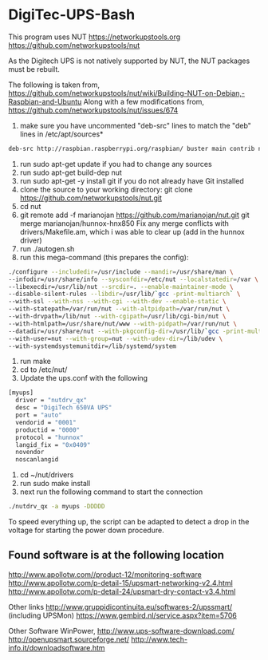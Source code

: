 # DigiTec-UPS-Bash
This program uses NUT
https://networkupstools.org
https://github.com/networkupstools/nut

As the Digitech UPS is not natively supported by NUT, the NUT packages must be rebuilt.

The following is taken from,
https://github.com/networkupstools/nut/wiki/Building-NUT-on-Debian,-Raspbian-and-Ubuntu
Along with a few modifications from,
https://github.com/networkupstools/nut/issues/674


1) make sure you have uncommented "deb-src" lines to match the "deb" lines in /etc/apt/sources*
```bash
deb-src http://raspbian.raspberrypi.org/raspbian/ buster main contrib non-free rpi
```

1) run sudo apt-get update if you had to change any sources
1) run sudo apt-get build-dep nut
1) run sudo apt-get -y install git if you do not already have Git installed
1) clone the source to your working directory: git clone https://github.com/networkupstools/nut.git
1) cd nut
1) git remote add -f marianojan https://github.com/marianojan/nut.git
    git merge marianojan/hunnox-hnx850
    Fix any merge conflicts with drivers/Makefile.am, which i was able to clear up (add in the hunnox driver)
1) run ./autogen.sh
1) run this mega-command (this prepares the config):
```bash
./configure --includedir=/usr/include --mandir=/usr/share/man \
--infodir=/usr/share/info --sysconfdir=/etc/nut --localstatedir=/var \
--libexecdir=/usr/lib/nut --srcdir=. --enable-maintainer-mode \
--disable-silent-rules --libdir=/usr/lib/`gcc -print-multiarch` \
--with-ssl --with-nss --with-cgi --with-dev --enable-static \
--with-statepath=/var/run/nut --with-altpidpath=/var/run/nut \
--with-drvpath=/lib/nut --with-cgipath=/usr/lib/cgi-bin/nut \
--with-htmlpath=/usr/share/nut/www --with-pidpath=/var/run/nut \
--datadir=/usr/share/nut --with-pkgconfig-dir=/usr/lib/`gcc -print-multiarch`/pkgconfig \
--with-user=nut --with-group=nut --with-udev-dir=/lib/udev \
--with-systemdsystemunitdir=/lib/systemd/system
```
1) run make
1) cd to /etc/nut/
1) Update the ups.conf with the following
```bash
[myups]
  driver = "nutdrv_qx"
  desc = "DigiTech 650VA UPS"
  port = "auto"
  vendorid = "0001"
  productid = "0000"
  protocol = "hunnox"
  langid_fix = "0x0409"
  novendor
  noscanlangid
```
1) cd ~/nut/drivers
1) run sudo make install
1) next run the following command to start the connection
```bash
./nutdrv_qx -a myups -DDDDD
```

To speed everything up, the script can be adapted to detect a drop in the voltage for starting the power down procedure.





## Found software is at the following location
http://www.apollotw.com//product-12/monitoring-software
http://www.apollotw.com/p-detail-15/upsmart-networking-v2.4.html
http://www.apollotw.com/p-detail-24/upsmart-dry-contact-v3.4.html


Other links
http://www.gruppidicontinuita.eu/softwares-2/upssmart/ (including UPSMon)
https://www.gembird.nl/service.aspx?item=5706

Other Software
WinPower, http://www.ups-software-download.com/
http://openupsmart.sourceforge.net/
http://www.tech-info.it/downloadsoftware.htm


